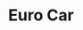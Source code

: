 ---
layout: info
type: Standard
title: Euro Car
logo: placeholder
phone: "26517"
ratings:
description: Located opposite Tanna Russet next to Daily Post
email:
---